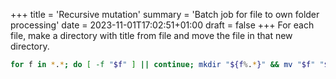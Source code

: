 +++
title = 'Recursive mutation'
summary = 'Batch job for file to own folder processing'
date = 2023-11-01T17:02:51+01:00
draft = false
+++
For each file, make a directory with title from file and move the file in that new directory.

```bash
for f in *.*; do [ -f "$f" ] || continue; mkdir "${f%.*}" && mv "$f" "${f%.*}"; done
```
